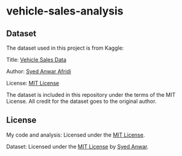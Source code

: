 # vehicle-sales-analysis

## Dataset

The dataset used in this project is from Kaggle:

Title: [Vehicle Sales Data](https://www.kaggle.com/datasets/syedanwarafridi/vehicle-sales-data/data)

Author: [Syed Anwar Afridi](https://www.kaggle.com/syedanwarafridi)

License: [MIT License](https://www.mit.edu/~amini/LICENSE.md)

The dataset is included in this repository under the terms of the MIT License. All credit for the dataset goes to the original author.


## License

My code and analysis: Licensed under the [MIT License](https://github.com/ai-artem-orlov/vehicle-sales-analysis?tab=MIT-1-ov-file).

Dataset: Licensed under the [MIT License](https://www.mit.edu/~amini/LICENSE.md) by [Syed Anwar](https://www.kaggle.com/syedanwarafridi).

